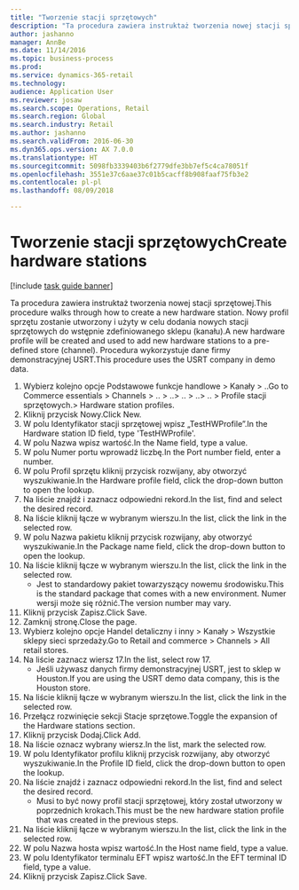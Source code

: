 ```yaml
--- 
title: "Tworzenie stacji sprzętowych"
description: "Ta procedura zawiera instruktaż tworzenia nowej stacji sprzętowej."
author: jashanno
manager: AnnBe
ms.date: 11/14/2016
ms.topic: business-process
ms.prod: 
ms.service: dynamics-365-retail
ms.technology: 
audience: Application User
ms.reviewer: josaw
ms.search.scope: Operations, Retail
ms.search.region: Global
ms.search.industry: Retail
ms.author: jashanno
ms.search.validFrom: 2016-06-30
ms.dyn365.ops.version: AX 7.0.0
ms.translationtype: HT
ms.sourcegitcommit: 5098fb3339403b6f2779dfe3bb7ef5c4ca78051f
ms.openlocfilehash: 3551e37c6aae37c01b5cacff8b908faaf75fb3e2
ms.contentlocale: pl-pl
ms.lasthandoff: 08/09/2018

---
```

# <a name="create-hardware-stations"></a><span data-ttu-id="82b29-103">Tworzenie stacji sprzętowych</span><span class="sxs-lookup"><span data-stu-id="82b29-103">Create hardware stations</span></span>

[!include [task guide banner](../includes/task-guide-banner.md)]

<span data-ttu-id="82b29-104">Ta procedura zawiera instruktaż tworzenia nowej stacji sprzętowej.</span><span class="sxs-lookup"><span data-stu-id="82b29-104">This procedure walks through how to create a new hardware station.</span></span> <span data-ttu-id="82b29-105">Nowy profil sprzętu zostanie utworzony i użyty w celu dodania nowych stacji sprzętowych do wstępnie zdefiniowanego sklepu (kanału).</span><span class="sxs-lookup"><span data-stu-id="82b29-105">A new hardware profile will be created and used to add new hardware stations to a pre-defined store (channel).</span></span> <span data-ttu-id="82b29-106">Procedura wykorzystuje dane firmy demonstracyjnej USRT.</span><span class="sxs-lookup"><span data-stu-id="82b29-106">This procedure uses the USRT company in demo data.</span></span>

1. <span data-ttu-id="82b29-107">Wybierz kolejno opcje Podstawowe funkcje handlowe > Kanały > ..</span><span class="sxs-lookup"><span data-stu-id="82b29-107">Go to Commerce essentials > Channels > ..</span></span> <span data-ttu-id="82b29-108">> ..</span><span class="sxs-lookup"><span data-stu-id="82b29-108">> ..</span></span> <span data-ttu-id="82b29-109">> ..</span><span class="sxs-lookup"><span data-stu-id="82b29-109">> ..</span></span> <span data-ttu-id="82b29-110">> Profile stacji sprzętowych.</span><span class="sxs-lookup"><span data-stu-id="82b29-110">> Hardware station profiles.</span></span>
2. <span data-ttu-id="82b29-111">Kliknij przycisk Nowy.</span><span class="sxs-lookup"><span data-stu-id="82b29-111">Click New.</span></span>
3. <span data-ttu-id="82b29-112">W polu Identyfikator stacji sprzętowej wpisz „TestHWProfile”.</span><span class="sxs-lookup"><span data-stu-id="82b29-112">In the Hardware station ID field, type 'TestHWProfile'.</span></span>
4. <span data-ttu-id="82b29-113">W polu Nazwa wpisz wartość.</span><span class="sxs-lookup"><span data-stu-id="82b29-113">In the Name field, type a value.</span></span>
5. <span data-ttu-id="82b29-114">W polu Numer portu wprowadź liczbę.</span><span class="sxs-lookup"><span data-stu-id="82b29-114">In the Port number field, enter a number.</span></span>
6. <span data-ttu-id="82b29-115">W polu Profil sprzętu kliknij przycisk rozwijany, aby otworzyć wyszukiwanie.</span><span class="sxs-lookup"><span data-stu-id="82b29-115">In the Hardware profile field, click the drop-down button to open the lookup.</span></span>
7. <span data-ttu-id="82b29-116">Na liście znajdź i zaznacz odpowiedni rekord.</span><span class="sxs-lookup"><span data-stu-id="82b29-116">In the list, find and select the desired record.</span></span>
8. <span data-ttu-id="82b29-117">Na liście kliknij łącze w wybranym wierszu.</span><span class="sxs-lookup"><span data-stu-id="82b29-117">In the list, click the link in the selected row.</span></span>
9. <span data-ttu-id="82b29-118">W polu Nazwa pakietu kliknij przycisk rozwijany, aby otworzyć wyszukiwanie.</span><span class="sxs-lookup"><span data-stu-id="82b29-118">In the Package name field, click the drop-down button to open the lookup.</span></span>
10. <span data-ttu-id="82b29-119">Na liście kliknij łącze w wybranym wierszu.</span><span class="sxs-lookup"><span data-stu-id="82b29-119">In the list, click the link in the selected row.</span></span>
    * <span data-ttu-id="82b29-120">Jest to standardowy pakiet towarzyszący nowemu środowisku.</span><span class="sxs-lookup"><span data-stu-id="82b29-120">This is the standard package that comes with a new environment.</span></span> <span data-ttu-id="82b29-121">Numer wersji może się różnić.</span><span class="sxs-lookup"><span data-stu-id="82b29-121">The version number may vary.</span></span>  
11. <span data-ttu-id="82b29-122">Kliknij przycisk Zapisz.</span><span class="sxs-lookup"><span data-stu-id="82b29-122">Click Save.</span></span>
12. <span data-ttu-id="82b29-123">Zamknij stronę.</span><span class="sxs-lookup"><span data-stu-id="82b29-123">Close the page.</span></span>
13. <span data-ttu-id="82b29-124">Wybierz kolejno opcje Handel detaliczny i inny > Kanały > Wszystkie sklepy sieci sprzedaży.</span><span class="sxs-lookup"><span data-stu-id="82b29-124">Go to Retail and commerce > Channels > All retail stores.</span></span>
14. <span data-ttu-id="82b29-125">Na liście zaznacz wiersz 17.</span><span class="sxs-lookup"><span data-stu-id="82b29-125">In the list, select row 17.</span></span>
    * <span data-ttu-id="82b29-126">Jeśli używasz danych firmy demonstracyjnej USRT, jest to sklep w Houston.</span><span class="sxs-lookup"><span data-stu-id="82b29-126">If you are using the USRT demo data company, this is the Houston store.</span></span>  
15. <span data-ttu-id="82b29-127">Na liście kliknij łącze w wybranym wierszu.</span><span class="sxs-lookup"><span data-stu-id="82b29-127">In the list, click the link in the selected row.</span></span>
16. <span data-ttu-id="82b29-128">Przełącz rozwinięcie sekcji Stacje sprzętowe.</span><span class="sxs-lookup"><span data-stu-id="82b29-128">Toggle the expansion of the Hardware stations section.</span></span>
17. <span data-ttu-id="82b29-129">Kliknij przycisk Dodaj.</span><span class="sxs-lookup"><span data-stu-id="82b29-129">Click Add.</span></span>
18. <span data-ttu-id="82b29-130">Na liście oznacz wybrany wiersz.</span><span class="sxs-lookup"><span data-stu-id="82b29-130">In the list, mark the selected row.</span></span>
19. <span data-ttu-id="82b29-131">W polu Identyfikator profilu kliknij przycisk rozwijany, aby otworzyć wyszukiwanie.</span><span class="sxs-lookup"><span data-stu-id="82b29-131">In the Profile ID field, click the drop-down button to open the lookup.</span></span>
20. <span data-ttu-id="82b29-132">Na liście znajdź i zaznacz odpowiedni rekord.</span><span class="sxs-lookup"><span data-stu-id="82b29-132">In the list, find and select the desired record.</span></span>
    * <span data-ttu-id="82b29-133">Musi to być nowy profil stacji sprzętowej, który został utworzony w poprzednich krokach.</span><span class="sxs-lookup"><span data-stu-id="82b29-133">This must be the new hardware station profile that was created in the previous steps.</span></span>  
21. <span data-ttu-id="82b29-134">Na liście kliknij łącze w wybranym wierszu.</span><span class="sxs-lookup"><span data-stu-id="82b29-134">In the list, click the link in the selected row.</span></span>
22. <span data-ttu-id="82b29-135">W polu Nazwa hosta wpisz wartość.</span><span class="sxs-lookup"><span data-stu-id="82b29-135">In the Host name field, type a value.</span></span>
23. <span data-ttu-id="82b29-136">W polu Identyfikator terminalu EFT wpisz wartość.</span><span class="sxs-lookup"><span data-stu-id="82b29-136">In the EFT terminal ID field, type a value.</span></span>
24. <span data-ttu-id="82b29-137">Kliknij przycisk Zapisz.</span><span class="sxs-lookup"><span data-stu-id="82b29-137">Click Save.</span></span>


